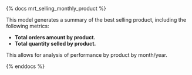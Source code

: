 {% docs mrt_selling_monthly_product %}

This model generates a summary of the best selling product, including the following metrics:
- **Total orders amount by product.**
- **Total quantity selled by product.** 

This allows for analysis of performance by product by month/year.

{% enddocs %}
